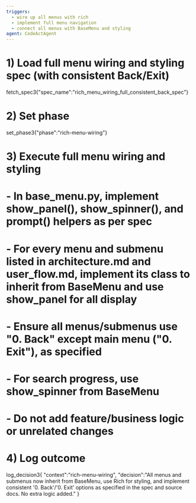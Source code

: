 ```yaml
---
triggers:
  - wire up all menus with rich
  - implement full menu navigation
  - connect all menus with BaseMenu and styling
agent: CodeActAgent
---
```


# 1) Load full menu wiring and styling spec (with consistent Back/Exit)
fetch_spec3{"spec_name":"rich_menu_wiring_full_consistent_back_spec"}

# 2) Set phase
set_phase3{"phase":"rich-menu-wiring"}

# 3) Execute full menu wiring and styling
# - In base_menu.py, implement show_panel(), show_spinner(), and prompt() helpers as per spec
# - For every menu and submenu listed in architecture.md and user_flow.md, implement its class to inherit from BaseMenu and use show_panel for all display
# - Ensure all menus/submenus use "0. Back" except main menu ("0. Exit"), as specified
# - For search progress, use show_spinner from BaseMenu
# - Do not add feature/business logic or unrelated changes

# 4) Log outcome
log_decision3{
  "context":"rich-menu-wiring",
  "decision":"All menus and submenus now inherit from BaseMenu, use Rich for styling, and implement consistent '0. Back'/'0. Exit' options as specified in the spec and source docs. No extra logic added."
}
